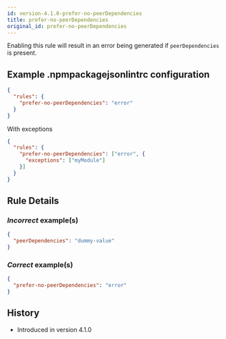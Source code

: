 ```yaml
---
id: version-4.1.0-prefer-no-peerDependencies
title: prefer-no-peerDependencies
original_id: prefer-no-peerDependencies
---
```


Enabling this rule will result in an error being generated if `peerDependencies` is present.

## Example .npmpackagejsonlintrc configuration

```json
{
  "rules": {
    "prefer-no-peerDependencies": "error"
  }
}
```

With exceptions

```json
{
  "rules": {
    "prefer-no-peerDependencies": ["error", {
      "exceptions": ["myModule"]
    }]
  }
}
```


## Rule Details

### *Incorrect* example(s)

```json
{
  "peerDependencies": "dummy-value"
}
```

### *Correct* example(s)

```json
{
  "prefer-no-peerDependencies": "error"
}
```

## History

* Introduced in version 4.1.0
